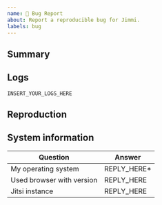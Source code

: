 ```yaml
---
name: 🐞 Bug Report
about: Report a reproducible bug for Jimmi.
labels: bug
---
```


## Summary
<!--
  This should be a clear and concise description of what the bug is. What EXACTLY does happen?
  If applicable, add screenshots to help explain your problem. Very useful for bugs in the Jimmi web interface.
  Please create your issue in english so everybody can understand.
-->

## Logs
<!--
  If there are warnings or error logs in the browser console, please add them below. 
-->

```
INSERT_YOUR_LOGS_HERE
```

## Reproduction
<!--
  It is really helpful to know how exactly you are able to reproduce the reported issue.
  Have you tried to fix the issue? What did you try?
  What are the exact steps to get the above described behavior?
  Screenshots can be added, if helpful. Add the text below.
-->

## System information
<!--
  In this stage we would kindly ask you to attach general system information about your setup.
  Please carefully read the questions and instructions below.
-->

| Question | Answer |
| --- | --- |
| My operating system | REPLY_HERE* |
| Used browser with version | REPLY_HERE |
| Jitsi instance | REPLY_HERE |
